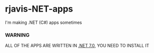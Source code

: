 # rjavis-NET-apps

I'm making .NET (C#) apps sometimes

### WARNING

ALL OF THE APPS ARE WRITTEN IN [.NET 7.0](https://dotnet.microsoft.com/en-us/download/dotnet/7.0), YOU NEED TO INSTALL IT
